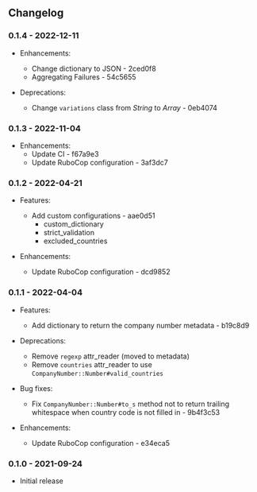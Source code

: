 ## Changelog

### 0.1.4 - 2022-12-11
  * Enhancements:
    * Change dictionary to JSON - 2ced0f8
    * Aggregating Failures - 54c5655

  * Deprecations:
    * Change `variations` class from *String* to *Array* - 0eb4074

### 0.1.3 - 2022-11-04
  * Enhancements:
    * Update CI - f67a9e3
    * Update RuboCop configuration - 3af3dc7

### 0.1.2 - 2022-04-21
  * Features:
    * Add custom configurations - aae0d51
      - custom_dictionary
      - strict_validation
      - excluded_countries

  * Enhancements:
    * Update RuboCop configuration - dcd9852

### 0.1.1 - 2022-04-04
  * Features:
    * Add dictionary to return the company number metadata - b19c8d9

  * Deprecations:
    * Remove `regexp` attr_reader (moved to metadata)
    * Remove `countries` attr_reader to use `CompanyNumber::Number#valid_countries`

  * Bug fixes:
    * Fix `CompanyNumber::Number#to_s` method not to return trailing whitespace when country code is not filled in - 9b4f3c53

  * Enhancements:
    * Update RuboCop configuration - e34eca5

### 0.1.0 - 2021-09-24

  * Initial release
